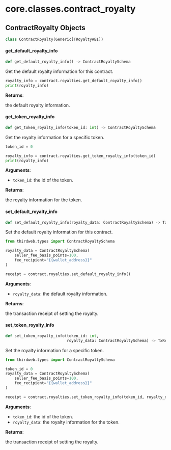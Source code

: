 <a id="core.classes.contract_royalty"></a>

# core.classes.contract\_royalty

<a id="core.classes.contract_royalty.ContractRoyalty"></a>

## ContractRoyalty Objects

```python
class ContractRoyalty(Generic[TRoyaltyABI])
```

<a id="core.classes.contract_royalty.ContractRoyalty.get_default_royalty_info"></a>

#### get\_default\_royalty\_info

```python
def get_default_royalty_info() -> ContractRoyaltySchema
```

Get the default royalty information for this contract.

```python
royalty_info = contract.royalties.get_default_royalty_info()
print(royalty_info)
```

**Returns**:

the default royalty information.

<a id="core.classes.contract_royalty.ContractRoyalty.get_token_royalty_info"></a>

#### get\_token\_royalty\_info

```python
def get_token_royalty_info(token_id: int) -> ContractRoyaltySchema
```

Get the royalty information for a specific token.

```python
token_id = 0

royalty_info = contract.royalties.get_token_royalty_info(token_id)
print(royalty_info)
```

**Arguments**:

- `token_id`: the id of the token.

**Returns**:

the royalty information for the token.

<a id="core.classes.contract_royalty.ContractRoyalty.set_default_royalty_info"></a>

#### set\_default\_royalty\_info

```python
def set_default_royalty_info(royalty_data: ContractRoyaltySchema) -> TxReceipt
```

Set the default royalty information for this contract.

```python
from thirdweb.types import ContractRoyaltySchema

royalty_data = ContractRoyaltySchema(
    seller_fee_basis_points=100,
    fee_recipient="{{wallet_address}}"
)

receipt = contract.royalties.set_default_royalty_info()
```

**Arguments**:

- `royalty_data`: the default royalty information.

**Returns**:

the transaction receipt of setting the royalty.

<a id="core.classes.contract_royalty.ContractRoyalty.set_token_royalty_info"></a>

#### set\_token\_royalty\_info

```python
def set_token_royalty_info(token_id: int,
                           royalty_data: ContractRoyaltySchema) -> TxReceipt
```

Set the royalty information for a specific token.

```python
from thirdweb.types import ContractRoyaltySchema

token_id = 0
royalty_data = ContractRoyaltySchema(
    seller_fee_basis_points=100,
    fee_recipient="{{wallet_address}}"
)

receipt = contract.royalties.set_token_royalty_info(token_id, royalty_data)
```

**Arguments**:

- `token_id`: the id of the token.
- `royalty_data`: the royalty information for the token.

**Returns**:

the transaction receipt of setting the royalty.

